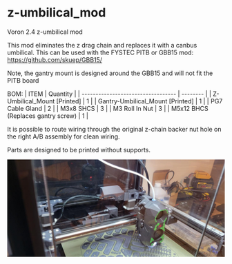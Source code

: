 # z-umbilical_mod
Voron 2.4 z-umbilical mod

This mod eliminates the z drag chain and replaces it with a canbus umbilical. This can be used with the FYSTEC PITB or GBB15 mod: https://github.com/skuep/GBB15/

Note, the gantry mount is designed around the GBB15 and will not fit the PITB board

BOM:
| ITEM                               | Quantity |
| ---------------------------------- | -------- |
| Z-Umbilical_Mount [Printed]        | 1        |
| Gantry-Umbilical_Mount [Printed]   | 1        |
| PG7 Cable Gland                    | 2        |
| M3x8 SHCS                          | 3        |
| M3 Roll In Nut                     | 3        |
| M5x12 BHCS (Replaces gantry screw) | 1        |

It is possible to route wiring through the original z-chain backer nut hole on the right A/B assembly for clean wiring.

Parts are designed to be printed without supports.

![Gantry Image](images/gantry_image.jpg?raw=true "Gantry Image")
